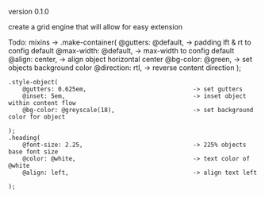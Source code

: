 version 0.1.0

create a grid engine that will allow for easy extension


Todo:
mixins ->
	.make-container(
		@gutters: @default,								-> padding lft & rt to config default
		@max-width: @default,							-> max-width to config default
		@align: center,									-> align object horizontal center
		@bg-color: @green,								-> set objects background color
		@direction: rtl,								-> reverse content direction
	);

	.style-object(
		@gutters: 0.625em,								-> set gutters
		@inset: 5em,									-> inset object within content flow
		@bg-color: @greyscale(18),						-> set background color for object

	);
	.heading(
		@font-size: 2.25,								-> 225% objects base font size
		@color: @white,									-> text color of @white
		@align: left,									-> align text left

	);
